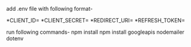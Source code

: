 add .env file with following format-

*CLIENT_ID=
*CLIENT_SECRET=
*REDIRECT_URI=
*REFRESH_TOKEN=

run following commands-
npm install
npm install googleapis nodemailer dotenv
